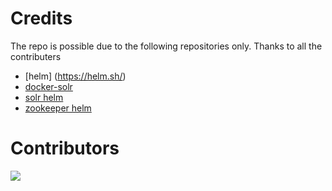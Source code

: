 # Credits

The repo is possible due to the following repositories only. Thanks to all the contributers

- [helm] (https://helm.sh/)
- [docker-solr](https://github.com/docker-solr/docker-solr)
- [solr helm](https://github.com/helm/charts/tree/master/incubator/solr)
- [zookeeper helm](https://github.com/helm/charts/tree/master/incubator/zookeeper)

# Contributors

<a href="https://github.com/datopian/ckan-cloud-solr/graphs/contributors"><img src="https://contributors-img.web.app/image?repo=datopian/ckan-cloud-solr" /></a>
